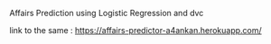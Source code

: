 Affairs Prediction using Logistic Regression and dvc

link to the same : https://affairs-predictor-a4ankan.herokuapp.com/